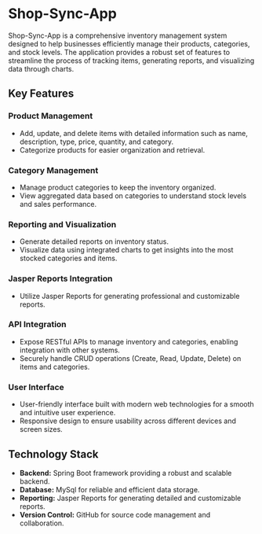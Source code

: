 # Shop-Sync-App

Shop-Sync-App is a comprehensive inventory management system designed to help businesses efficiently manage their products, categories, and stock levels. The application provides a robust set of features to streamline the process of tracking items, generating reports, and visualizing data through charts.

## Key Features

### Product Management
- Add, update, and delete items with detailed information such as name, description, type, price, quantity, and category.
- Categorize products for easier organization and retrieval.

### Category Management
- Manage product categories to keep the inventory organized.
- View aggregated data based on categories to understand stock levels and sales performance.

### Reporting and Visualization
- Generate detailed reports on inventory status.
- Visualize data using integrated charts to get insights into the most stocked categories and items.

### Jasper Reports Integration
- Utilize Jasper Reports for generating professional and customizable reports.

### API Integration
- Expose RESTful APIs to manage inventory and categories, enabling integration with other systems.
- Securely handle CRUD operations (Create, Read, Update, Delete) on items and categories.

### User Interface
- User-friendly interface built with modern web technologies for a smooth and intuitive user experience.
- Responsive design to ensure usability across different devices and screen sizes.

## Technology Stack
- **Backend:** Spring Boot framework providing a robust and scalable backend.
- **Database:** MySql for reliable and efficient data storage.
- **Reporting:** Jasper Reports for generating detailed and customizable reports.
- **Version Control:** GitHub for source code management and collaboration.
